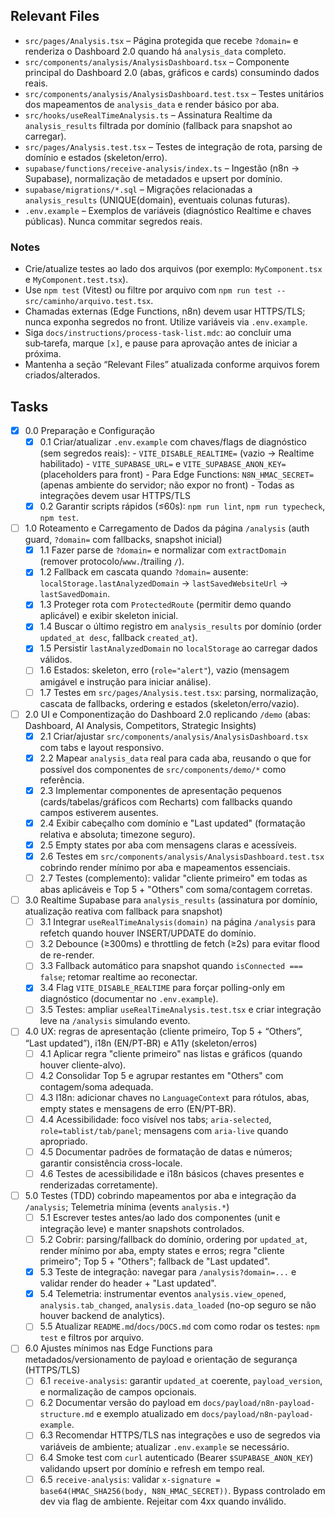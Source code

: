 ## Relevant Files

- `src/pages/Analysis.tsx` – Página protegida que recebe `?domain=` e renderiza o Dashboard 2.0 quando há `analysis_data` completo.
- `src/components/analysis/AnalysisDashboard.tsx` – Componente principal do Dashboard 2.0 (abas, gráficos e cards) consumindo dados reais.
- `src/components/analysis/AnalysisDashboard.test.tsx` – Testes unitários dos mapeamentos de `analysis_data` e render básico por aba.
- `src/hooks/useRealTimeAnalysis.ts` – Assinatura Realtime da `analysis_results` filtrada por domínio (fallback para snapshot ao carregar).
- `src/pages/Analysis.test.tsx` – Testes de integração de rota, parsing de domínio e estados (skeleton/erro).
- `supabase/functions/receive-analysis/index.ts` – Ingestão (n8n → Supabase), normalização de metadados e upsert por domínio.
- `supabase/migrations/*.sql` – Migrações relacionadas a `analysis_results` (UNIQUE(domain), eventuais colunas futuras).
- `.env.example` – Exemplos de variáveis (diagnóstico Realtime e chaves públicas). Nunca commitar segredos reais.

### Notes

- Crie/atualize testes ao lado dos arquivos (por exemplo: `MyComponent.tsx` e `MyComponent.test.tsx`).
- Use `npm test` (Vitest) ou filtre por arquivo com `npm run test -- src/caminho/arquivo.test.tsx`.
- Chamadas externas (Edge Functions, n8n) devem usar HTTPS/TLS; nunca exponha segredos no front. Utilize variáveis via `.env.example`.
- Siga `docs/instructions/process-task-list.mdc`: ao concluir uma sub‑tarefa, marque `[x]`, e pause para aprovação antes de iniciar a próxima.
- Mantenha a seção “Relevant Files” atualizada conforme arquivos forem criados/alterados.

## Tasks

- [x] 0.0 Preparação e Configuração
  - [x] 0.1 Criar/atualizar `.env.example` com chaves/flags de diagnóstico (sem segredos reais):
        - `VITE_DISABLE_REALTIME=` (vazio → Realtime habilitado)
        - `VITE_SUPABASE_URL=` e `VITE_SUPABASE_ANON_KEY=` (placeholders para front)
        - Para Edge Functions: `N8N_HMAC_SECRET=` (apenas ambiente do servidor; não expor no front)
        - Todas as integrações devem usar HTTPS/TLS
  - [x] 0.2 Garantir scripts rápidos (≤60s): `npm run lint`, `npm run typecheck`, `npm test`.

- [ ] 1.0 Roteamento e Carregamento de Dados da página `/analysis` (auth guard, `?domain=` com fallbacks, snapshot inicial)
  - [x] 1.1 Fazer parse de `?domain=` e normalizar com `extractDomain` (remover protocolo/`www.`/trailing `/`).
  - [x] 1.2 Fallback em cascata quando `?domain=` ausente: `localStorage.lastAnalyzedDomain` → `lastSavedWebsiteUrl` → `lastSavedDomain`.
  - [x] 1.3 Proteger rota com `ProtectedRoute` (permitir demo quando aplicável) e exibir skeleton inicial.
  - [x] 1.4 Buscar o último registro em `analysis_results` por domínio (order `updated_at desc`, fallback `created_at`).
  - [x] 1.5 Persistir `lastAnalyzedDomain` no `localStorage` ao carregar dados válidos.
  - [ ] 1.6 Estados: skeleton, erro (`role="alert"`), vazio (mensagem amigável e instrução para iniciar análise).
  - [ ] 1.7 Testes em `src/pages/Analysis.test.tsx`: parsing, normalização, cascata de fallbacks, ordering e estados (skeleton/erro/vazio).

- [ ] 2.0 UI e Componentização do Dashboard 2.0 replicando `/demo` (abas: Dashboard, AI Analysis, Competitors, Strategic Insights)
  - [x] 2.1 Criar/ajustar `src/components/analysis/AnalysisDashboard.tsx` com tabs e layout responsivo.
  - [x] 2.2 Mapear `analysis_data` real para cada aba, reusando o que for possível dos componentes de `src/components/demo/*` como referência.
  - [x] 2.3 Implementar componentes de apresentação pequenos (cards/tabelas/gráficos com Recharts) com fallbacks quando campos estiverem ausentes.
  - [x] 2.4 Exibir cabeçalho com domínio e "Last updated" (formatação relativa e absoluta; timezone seguro).
  - [x] 2.5 Empty states por aba com mensagens claras e acessíveis.
  - [x] 2.6 Testes em `src/components/analysis/AnalysisDashboard.test.tsx` cobrindo render mínimo por aba e mapeamentos essenciais.
  - [ ] 2.7 Testes (complemento): validar "cliente primeiro" em todas as abas aplicáveis e Top 5 + "Others" com soma/contagem corretas.

- [ ] 3.0 Realtime Supabase para `analysis_results` (assinatura por domínio, atualização reativa com fallback para snapshot)
  - [ ] 3.1 Integrar `useRealTimeAnalysis(domain)` na página `/analysis` para refetch quando houver INSERT/UPDATE do domínio.
  - [ ] 3.2 Debounce (≥300ms) e throttling de fetch (≥2s) para evitar flood de re-render.
  - [ ] 3.3 Fallback automático para snapshot quando `isConnected === false`; retomar realtime ao reconectar.
  - [x] 3.4 Flag `VITE_DISABLE_REALTIME` para forçar polling-only em diagnóstico (documentar no `.env.example`).
  - [ ] 3.5 Testes: ampliar `useRealTimeAnalysis.test.tsx` e criar integração leve na `/analysis` simulando evento.

- [ ] 4.0 UX: regras de apresentação (cliente primeiro, Top 5 + “Others”, “Last updated”), i18n (EN/PT‑BR) e A11y (skeleton/erros)
  - [ ] 4.1 Aplicar regra "cliente primeiro" nas listas e gráficos (quando houver cliente-alvo).
  - [ ] 4.2 Consolidar Top 5 e agrupar restantes em "Others" com contagem/soma adequada.
  - [ ] 4.3 I18n: adicionar chaves no `LanguageContext` para rótulos, abas, empty states e mensagens de erro (EN/PT‑BR).
  - [ ] 4.4 Acessibilidade: foco visível nos tabs; `aria-selected`, `role=tablist/tab/panel`; mensagens com `aria-live` quando apropriado.
  - [ ] 4.5 Documentar padrões de formatação de datas e números; garantir consistência cross-locale.
  - [ ] 4.6 Testes de acessibilidade e i18n básicos (chaves presentes e renderizadas corretamente).

- [ ] 5.0 Testes (TDD) cobrindo mapeamentos por aba e integração da `/analysis`; Telemetria mínima (events `analysis.*`)
  - [ ] 5.1 Escrever testes antes/ao lado dos componentes (unit e integração leve) e manter snapshots controlados.
  - [ ] 5.2 Cobrir: parsing/fallback do domínio, ordering por `updated_at`, render mínimo por aba, empty states e erros; regra "cliente primeiro"; Top 5 + "Others"; fallback de "Last updated".
  - [x] 5.3 Teste de integração: navegar para `/analysis?domain=...` e validar render do header + "Last updated".
  - [x] 5.4 Telemetria: instrumentar eventos `analysis.view_opened`, `analysis.tab_changed`, `analysis.data_loaded` (no-op seguro se não houver backend de analytics).
  - [ ] 5.5 Atualizar `README.md`/`docs/DOCS.md` com como rodar os testes: `npm test` e filtros por arquivo.

- [ ] 6.0 Ajustes mínimos nas Edge Functions para metadados/versionamento de payload e orientação de segurança (HTTPS/TLS)
  - [ ] 6.1 `receive-analysis`: garantir `updated_at` coerente, `payload_version`, e normalização de campos opcionais.
  - [ ] 6.2 Documentar versão do payload em `docs/payload/n8n-payload-structure.md` e exemplo atualizado em `docs/payload/n8n-payload-example`.
  - [ ] 6.3 Recomendar HTTPS/TLS nas integrações e uso de segredos via variáveis de ambiente; atualizar `.env.example` se necessário.
  - [ ] 6.4 Smoke test com `curl` autenticado (Bearer `$SUPABASE_ANON_KEY`) validando upsert por domínio e refresh em tempo real.
  - [ ] 6.5 `receive-analysis`: validar `x-signature = base64(HMAC_SHA256(body, N8N_HMAC_SECRET))`. Bypass controlado em dev via flag de ambiente. Rejeitar com 4xx quando inválido.